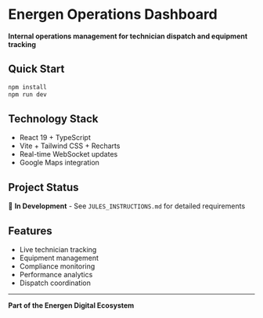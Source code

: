 # Energen Operations Dashboard

**Internal operations management for technician dispatch and equipment tracking**

## Quick Start
```bash
npm install
npm run dev
```

## Technology Stack
- React 19 + TypeScript
- Vite + Tailwind CSS + Recharts
- Real-time WebSocket updates
- Google Maps integration

## Project Status
🚧 **In Development** - See `JULES_INSTRUCTIONS.md` for detailed requirements

## Features
- Live technician tracking
- Equipment management
- Compliance monitoring
- Performance analytics
- Dispatch coordination

---
**Part of the Energen Digital Ecosystem**
